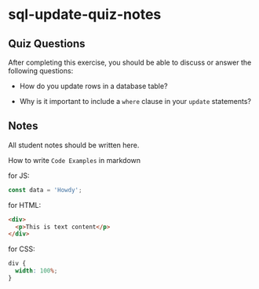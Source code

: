 # sql-update-quiz-notes

## Quiz Questions

After completing this exercise, you should be able to discuss or answer the following questions:

- How do you update rows in a database table?

- Why is it important to include a `where` clause in your `update` statements?

## Notes

All student notes should be written here.

How to write `Code Examples` in markdown

for JS:

```javascript
const data = 'Howdy';
```

for HTML:

```html
<div>
  <p>This is text content</p>
</div>
```

for CSS:

```css
div {
  width: 100%;
}
```
